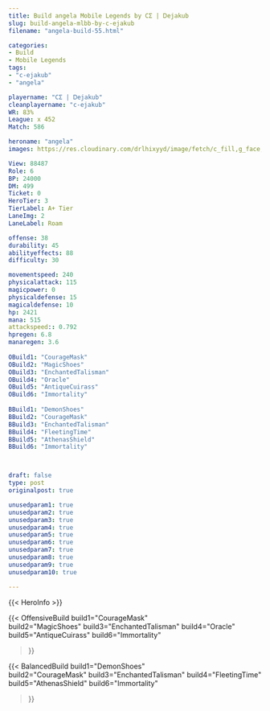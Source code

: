 ```yaml
---
title: Build angela Mobile Legends by CΣ | Ꭰejakub
slug: build-angela-mlbb-by-c-ejakub
filename: "angela-build-55.html"

categories: 
- Build 
- Mobile Legends
tags: 
- "c-ejakub"
- "angela"

playername: "CΣ | Ꭰejakub"
cleanplayername: "c-ejakub"
WR: 83%
League: x 452
Match: 586 

heroname: "angela"
images: https://res.cloudinary.com/drlhixyyd/image/fetch/c_fill,g_face,f_auto/https://cdn2-build.mobagenie.my.id/p/images/banner/full/angela.jpg

View: 88487 
Role: 6 
BP: 24000
DM: 499 
Ticket: 0 
HeroTier: 3 
TierLabel: A+ Tier 
LaneImg: 2
LaneLabel: Roam

offense: 38 
durability: 45 
abilityeffects: 88 
difficulty: 30 

movementspeed: 240
physicalattack: 115
magicpower: 0
physicaldefense: 15
magicaldefense: 10
hp: 2421
mana: 515
attackspeed:: 0.792
hpregen: 6.8
manaregen: 3.6
 
OBuild1: "CourageMask"  
OBuild2: "MagicShoes" 
OBuild3: "EnchantedTalisman" 
OBuild4: "Oracle" 
OBuild5: "AntiqueCuirass" 
OBuild6: "Immortality" 
 
BBuild1: "DemonShoes"  
BBuild2: "CourageMask" 
BBuild3: "EnchantedTalisman" 
BBuild4: "FleetingTime" 
BBuild5: "AthenasShield" 
BBuild6: "Immortality"



draft: false
type: post
originalpost: true

unusedparam1: true
unusedparam2: true
unusedparam3: true
unusedparam4: true
unusedparam5: true
unusedparam6: true
unusedparam7: true
unusedparam8: true
unusedparam9: true
unusedparam10: true

---
```


{{< HeroInfo >}} 

{{< OffensiveBuild 
build1="CourageMask"  
build2="MagicShoes" 
build3="EnchantedTalisman" 
build4="Oracle" 
build5="AntiqueCuirass" 
build6="Immortality" 
 >}} 

{{< BalancedBuild 
build1="DemonShoes"  
build2="CourageMask" 
build3="EnchantedTalisman" 
build4="FleetingTime" 
build5="AthenasShield" 
build6="Immortality" 
 >}}

